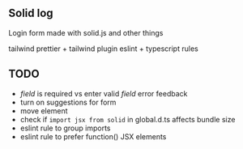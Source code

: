 ## Solid log

Login form made with solid.js and other things

tailwind
prettier + tailwind plugin
eslint + typescript rules

## TODO

-   _field_ is required vs enter valid _field_ error feedback
-   turn on suggestions for form
-   move <Label> element
-   check if `import jsx from solid` in global.d.ts affects bundle size
-   eslint rule to group imports
-   eslint rule to prefer function() JSX elements
